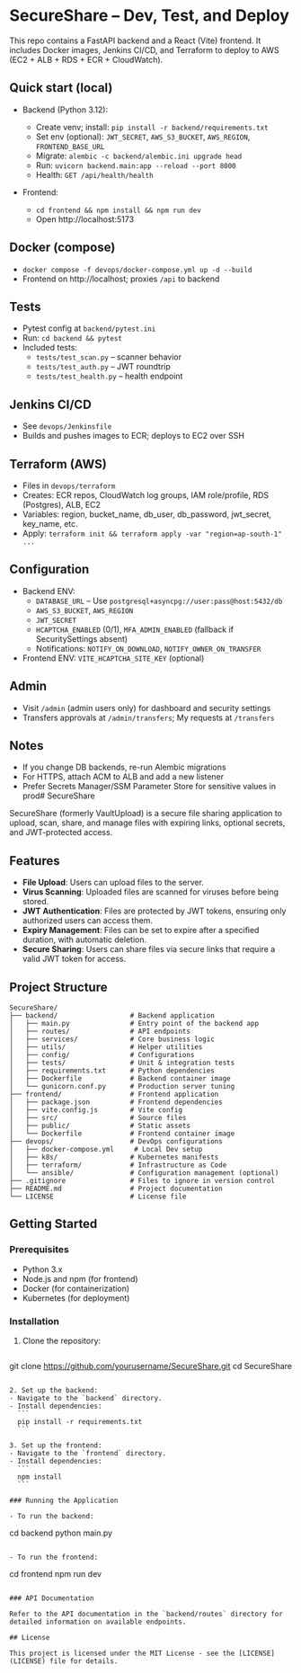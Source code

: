 # SecureShare – Dev, Test, and Deploy

This repo contains a FastAPI backend and a React (Vite) frontend. It includes Docker images, Jenkins CI/CD, and Terraform to deploy to AWS (EC2 + ALB + RDS + ECR + CloudWatch).

## Quick start (local)

- Backend (Python 3.12):
  - Create venv; install: `pip install -r backend/requirements.txt`
  - Set env (optional): `JWT_SECRET`, `AWS_S3_BUCKET`, `AWS_REGION`, `FRONTEND_BASE_URL`
  - Migrate: `alembic -c backend/alembic.ini upgrade head`
  - Run: `uvicorn backend.main:app --reload --port 8000`
  - Health: `GET /api/health/health`

- Frontend:
  - `cd frontend && npm install && npm run dev`
  - Open http://localhost:5173

## Docker (compose)

- `docker compose -f devops/docker-compose.yml up -d --build`
- Frontend on http://localhost; proxies `/api` to backend

## Tests

- Pytest config at `backend/pytest.ini`
- Run: `cd backend && pytest`
- Included tests:
  - `tests/test_scan.py` – scanner behavior
  - `tests/test_auth.py` – JWT roundtrip
  - `tests/test_health.py` – health endpoint

## Jenkins CI/CD

- See `devops/Jenkinsfile`
- Builds and pushes images to ECR; deploys to EC2 over SSH

## Terraform (AWS)

- Files in `devops/terraform`
- Creates: ECR repos, CloudWatch log groups, IAM role/profile, RDS (Postgres), ALB, EC2
- Variables: region, bucket_name, db_user, db_password, jwt_secret, key_name, etc.
- Apply: `terraform init && terraform apply -var "region=ap-south-1" ...`

## Configuration

- Backend ENV:
  - `DATABASE_URL` – Use `postgresql+asyncpg://user:pass@host:5432/db`
  - `AWS_S3_BUCKET`, `AWS_REGION`
  - `JWT_SECRET`
  - `HCAPTCHA_ENABLED` (0/1), `MFA_ADMIN_ENABLED` (fallback if SecuritySettings absent)
  - Notifications: `NOTIFY_ON_DOWNLOAD`, `NOTIFY_OWNER_ON_TRANSFER`
- Frontend ENV: `VITE_HCAPTCHA_SITE_KEY` (optional)

## Admin

- Visit `/admin` (admin users only) for dashboard and security settings
- Transfers approvals at `/admin/transfers`; My requests at `/transfers`

## Notes

- If you change DB backends, re-run Alembic migrations
- For HTTPS, attach ACM to ALB and add a new listener
- Prefer Secrets Manager/SSM Parameter Store for sensitive values in prod# SecureShare

SecureShare (formerly VaultUpload) is a secure file sharing application to upload, scan, share, and manage files with expiring links, optional secrets, and JWT-protected access.

## Features

- **File Upload**: Users can upload files to the server.
- **Virus Scanning**: Uploaded files are scanned for viruses before being stored.
- **JWT Authentication**: Files are protected by JWT tokens, ensuring only authorized users can access them.
- **Expiry Management**: Files can be set to expire after a specified duration, with automatic deletion.
- **Secure Sharing**: Users can share files via secure links that require a valid JWT token for access.

## Project Structure

```
SecureShare/
├── backend/                  # Backend application
│   ├── main.py               # Entry point of the backend app
│   ├── routes/               # API endpoints
│   ├── services/             # Core business logic
│   ├── utils/                # Helper utilities
│   ├── config/               # Configurations
│   ├── tests/                # Unit & integration tests
│   ├── requirements.txt      # Python dependencies
│   ├── Dockerfile            # Backend container image
│   └── gunicorn.conf.py      # Production server tuning
├── frontend/                 # Frontend application
│   ├── package.json          # Frontend dependencies
│   ├── vite.config.js        # Vite config
│   ├── src/                  # Source files
│   ├── public/               # Static assets
│   └── Dockerfile            # Frontend container image
├── devops/                   # DevOps configurations
│   ├── docker-compose.yml     # Local Dev setup
│   ├── k8s/                  # Kubernetes manifests
│   ├── terraform/            # Infrastructure as Code
│   └── ansible/              # Configuration management (optional)
├── .gitignore                # Files to ignore in version control
├── README.md                 # Project documentation
└── LICENSE                   # License file
```

## Getting Started

### Prerequisites

- Python 3.x
- Node.js and npm (for frontend)
- Docker (for containerization)
- Kubernetes (for deployment)

### Installation

1. Clone the repository:
   ```
  git clone https://github.com/yourusername/SecureShare.git
  cd SecureShare
   ```

2. Set up the backend:
   - Navigate to the `backend` directory.
   - Install dependencies:
     ```
     pip install -r requirements.txt
     ```

3. Set up the frontend:
   - Navigate to the `frontend` directory.
   - Install dependencies:
     ```
     npm install
     ```

### Running the Application

- To run the backend:
  ```
  cd backend
  python main.py
  ```

- To run the frontend:
  ```
  cd frontend
  npm run dev
  ```

### API Documentation

Refer to the API documentation in the `backend/routes` directory for detailed information on available endpoints.

## License

This project is licensed under the MIT License - see the [LICENSE](LICENSE) file for details.
